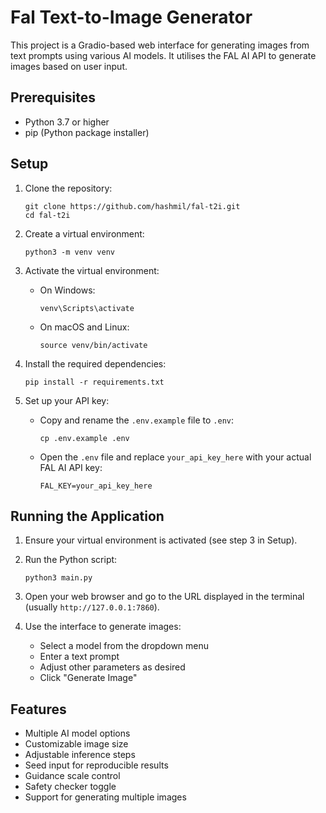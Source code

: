 # Fal Text-to-Image Generator

This project is a Gradio-based web interface for generating images from text prompts using various AI models. It utilises the FAL AI API to generate images based on user input.

## Prerequisites

- Python 3.7 or higher
- pip (Python package installer)

## Setup

1. Clone the repository:

   ```
   git clone https://github.com/hashmil/fal-t2i.git
   cd fal-t2i
   ```

2. Create a virtual environment:

   ```
   python3 -m venv venv
   ```

3. Activate the virtual environment:

   - On Windows:
     ```
     venv\Scripts\activate
     ```
   - On macOS and Linux:
     ```
     source venv/bin/activate
     ```

4. Install the required dependencies:

   ```
   pip install -r requirements.txt
   ```

5. Set up your API key:
   - Copy and rename the `.env.example` file to `.env`:
     ```
     cp .env.example .env
     ```
   - Open the `.env` file and replace `your_api_key_here` with your actual FAL AI API key:
     ```
     FAL_KEY=your_api_key_here
     ```

## Running the Application

1. Ensure your virtual environment is activated (see step 3 in Setup).

2. Run the Python script:

   ```
   python3 main.py
   ```

3. Open your web browser and go to the URL displayed in the terminal (usually `http://127.0.0.1:7860`).

4. Use the interface to generate images:
   - Select a model from the dropdown menu
   - Enter a text prompt
   - Adjust other parameters as desired
   - Click "Generate Image"

## Features

- Multiple AI model options
- Customizable image size
- Adjustable inference steps
- Seed input for reproducible results
- Guidance scale control
- Safety checker toggle
- Support for generating multiple images
